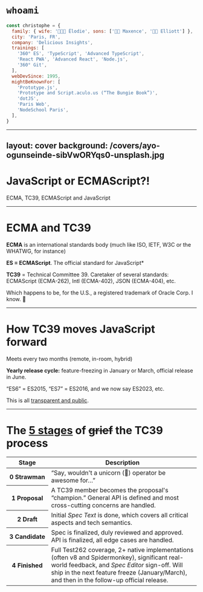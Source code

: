 # `whoami`

```js
const christophe = {
  family: { wife: '👩🏻‍🦰 Élodie', sons: ['👦🏻 Maxence', '👦🏻 Elliott'] },
  city: 'Paris, FR',
  company: 'Delicious Insights',
  trainings: [
    '360° ES', 'TypeScript', 'Advanced TypeScript',
    'React PWA', 'Advanced React', 'Node.js',
    '360° Git',
  ],
  webDevSince: 1995,
  mightBeKnownFor: [
    'Prototype.js',
    'Prototype and Script.aculo.us (“The Bungie Book”)',
    'dotJS',
    'Paris Web',
    'NodeSchool Paris',
  ],
}
```

---
layout: cover
background: /covers/ayo-ogunseinde-sibVwORYqs0-unsplash.jpg
---

# JavaScript or ECMAScript?!

ECMA, TC39, ECMAScript and JavaScript

---

# ECMA and TC39

**ECMA** is an international standards body
(much like ISO, IETF, W3C or the WHATWG, for instance)

**ES = ECMAScript**. The official standard for JavaScript\*

**TC39** = Technical Committee 39. Caretaker of several standards:
ECMAScript (ECMA-262), Intl (ECMA-402), JSON (ECMA-404), etc.

<Footnote>

Which happens to be, for the U.S., a registered trademark of Oracle Corp. I know. 🤢

</Footnote>

---

# How TC39 moves JavaScript forward

Meets every two months (remote, in-room, hybrid)

**Yearly release cycle:** feature-freezing in January or March, official release in June.

“ES6” = ES2015, “ES7” = ES2016, and we now say ES2023, etc.

This is all [transparent and public](https://github.com/tc39).

---

# The [**5 stages**](https://tc39.github.io/process-document/) of ~~grief~~ the TC39 process

<table>
  <thead>
    <tr>
      <th>Stage</th>
      <th>Description</th>
    </tr>
  </thead>
  <tbody>
    <tr v-click>
      <th><strong>0 Strawman</strong></th>
      <td>“Say, wouldn't a unicorn (🦄) operator be awesome for…”</td>
    </tr>
    <tr v-click>
      <th><strong>1 Proposal</strong></th>
      <td>A TC39 member becomes the proposal's “champion.”  General API is defined and most cross-cutting concerns are handled.</td>
    </tr>
    <tr v-click>
      <th><strong>2 Draft</strong></th>
      <td>Initial <em>Spec Text</em> is done, which covers all critical aspects and tech semantics.</td>
    </tr>
    <tr v-click>
      <th><strong>3 Candidate</strong></th>
      <td>Spec is finalized, duly reviewed and approved. API is finalized, all edge cases are handled.</td>
    </tr>
    <tr v-click>
      <th><strong>4 Finished</strong></th>
      <td>Full Test262 coverage, 2+ native implementations (often v8 and Spidermonkey), significant real-world feedback, and <em>Spec Editor</em> sign-off. Will ship in the next feature freeze (January/March), and then in the follow-up official release.</td>
    </tr>
  </tbody>
</table>
